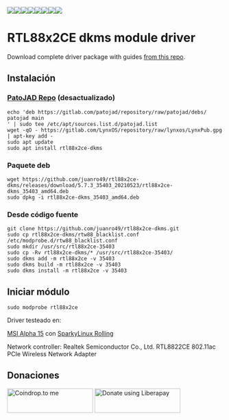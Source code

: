 [![](https://sourcerer.io/fame/juanro49/juanro49/rtl88x2ce-dkms/images/0)](https://sourcerer.io/fame/juanro49/juanro49/rtl88x2ce-dkms/links/0)[![](https://sourcerer.io/fame/juanro49/juanro49/rtl88x2ce-dkms/images/1)](https://sourcerer.io/fame/juanro49/juanro49/rtl88x2ce-dkms/links/1)[![](https://sourcerer.io/fame/juanro49/juanro49/rtl88x2ce-dkms/images/2)](https://sourcerer.io/fame/juanro49/juanro49/rtl88x2ce-dkms/links/2)[![](https://sourcerer.io/fame/juanro49/juanro49/rtl88x2ce-dkms/images/3)](https://sourcerer.io/fame/juanro49/juanro49/rtl88x2ce-dkms/links/3)[![](https://sourcerer.io/fame/juanro49/juanro49/rtl88x2ce-dkms/images/4)](https://sourcerer.io/fame/juanro49/juanro49/rtl88x2ce-dkms/links/4)[![](https://sourcerer.io/fame/juanro49/juanro49/rtl88x2ce-dkms/images/5)](https://sourcerer.io/fame/juanro49/juanro49/rtl88x2ce-dkms/links/5)[![](https://sourcerer.io/fame/juanro49/juanro49/rtl88x2ce-dkms/images/6)](https://sourcerer.io/fame/juanro49/juanro49/rtl88x2ce-dkms/links/6)[![](https://sourcerer.io/fame/juanro49/juanro49/rtl88x2ce-dkms/images/7)](https://sourcerer.io/fame/juanro49/juanro49/rtl88x2ce-dkms/links/7)

# RTL88x2CE dkms module driver

Download complete driver package with guides [from this repo](https://github.com/XAIOThaifeng/realtek-linux/tree/master/RTL8822CE).

## Instalación

### [PatoJAD Repo](https://patojad.com.ar/repositorio/) (desactualizado)
```
echo 'deb https://gitlab.com/patojad/repository/raw/patojad/debs/ patojad main
' | sudo tee /etc/apt/sources.list.d/patojad.list
wget -qO - https://gitlab.com/LynxOS/repository/raw/lynxos/LynxPub.gpg | apt-key add -
sudo apt update
sudo apt install rtl88x2ce-dkms
```

### Paquete deb
```
wget https://github.com/juanro49/rtl88x2ce-dkms/releases/download/5.7.3_35403_20210523/rtl88x2ce-dkms_35403_amd64.deb
sudo dpkg -i rtl88x2ce-dkms_35403_amd64.deb
```

### Desde código fuente
```
git clone https://github.com/juanro49/rtl88x2ce-dkms.git
sudo cp rtl88x2ce-dkms/rtw88_blacklist.conf /etc/modprobe.d/rtw88_blacklist.conf
sudo mkdir /usr/src/rtl88x2ce-35403
sudo cp -Rv rtl88x2ce-dkms/* /usr/src/rtl88x2ce-35403/
sudo dkms add -m rtl88x2ce -v 35403
sudo dkms build -m rtl88x2ce -v 35403
sudo dkms install -m rtl88x2ce -v 35403
```

## Iniciar módulo

`sudo modprobe rtl88x2ce`


Driver testeado en:

[MSI Alpha 15](https://instatecno.com/review-portatil-msi-alpha-15-a3ddk/) con [SparkyLinux Rolling](https://sparkylinux.org/)

Network controller: Realtek Semiconductor Co., Ltd. RTL8822CE 802.11ac PCIe Wireless Network Adapter

## Donaciones
[<img src="https://coindrop.to/embed-button.png" border-radius="10px" height="57" width="200px" alt="Coindrop.to me">](https://coindrop.to/juanro49) [<img alt="Donate using Liberapay" border-radius="10px" height="57" width="200px" src="https://liberapay.com/assets/widgets/donate.svg">](https://liberapay.com/juanro49/donate)

